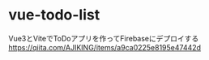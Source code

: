 # vue-todo-list
Vue3とViteでToDoアプリを作ってFirebaseにデプロイする
https://qiita.com/AJIKING/items/a9ca0225e8195e47442d
